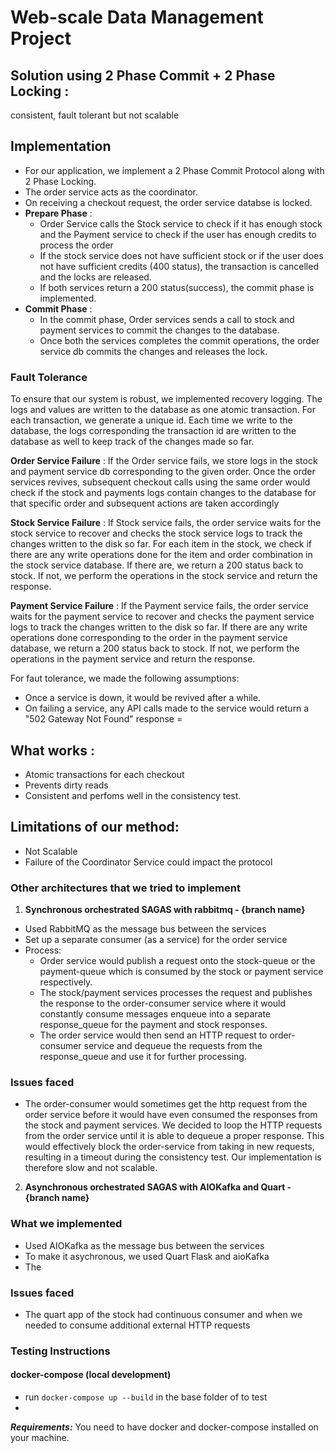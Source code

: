 # Web-scale Data Management Project 
 
## Solution using 2 Phase Commit + 2 Phase Locking : 
consistent, fault tolerant but not scalable

## Implementation 
- For our application, we implement a 2 Phase Commit Protocol along with 2 Phase Locking. 
- The order service acts as the coordinator.
- On receiving a checkout request, the order service databse is locked.
- **Prepare Phase** : 
    - Order Service calls the Stock service to check if it has enough stock and the Payment service to check if the user has enough credits to process the order
    - If the stock service does not have sufficient stock or if the user does not have sufficient credits (400 status), the transaction is cancelled and the locks are released.
    - If both services return a 200 status(success), the commit phase is implemented. 
- **Commit Phase** : 
    - In the commit phase, Order services sends a call to stock and payment services to commit the changes to the database.
    - Once both the services completes the commit operations, the order service db commits the changes and releases the lock.

### Fault Tolerance
To ensure that our system is robust, we implemented recovery logging. The logs and values are written to the database as one atomic transaction. For each transaction, we generate a unique id. Each time we write to the database, the logs corresponding the transaction id are written to the database as well to keep track of the changes made so far. 


**Order Service Failure** : If the Order service fails, we store logs in the stock and payment service db corresponding to the given order. Once the order services revives, subsequent checkout calls using the same order would check if the stock and payments logs contain changes to the database for that specific order and subsequent actions are taken accordingly

**Stock Service Failure** : If Stock service fails, the order service waits for the stock service to recover and checks the stock service logs to track the changes written to the disk so far. For each item in the stock, we check if there are any write operations done for the item and order combination in the stock service database. If there are, we return a 200 status back to stock. If not, we perform the operations in the stock service and return the response.

**Payment Service Failure** : If the Payment service fails, the order service waits for the payment service to recover and checks the payment service logs to track the changes written to the disk so far. If there are any write operations done corresponding to the order in the payment service database, we return a 200 status back to stock. If not, we perform the operations in the payment service and return the response.


For faut tolerance, we made the following assumptions: 
- Once a service is down, it would be revived after a while.  
- On failing a service, any API calls made to the service would return a "502 Gateway Not Found" response
=

## What works :
- Atomic transactions for each checkout
- Prevents dirty reads
- Consistent and perfoms well in the consistency test. 

## Limitations of our method: 
- Not Scalable
- Failure of the Coordinator Service could impact the protocol


### Other architectures that we tried to implement

1. **Synchronous orchestrated SAGAS with rabbitmq - {branch name}**
- Used RabbitMQ as the message bus between the services
- Set up a separate consumer (as a service) for the order service
- Process:
    - Order service would publish a request onto the stock-queue or the payment-queue which is consumed by the stock or payment service respectively. 
    - The stock/payment services processes the request and publishes the response to the order-consumer service where it would constantly consume messages enqueue into a separate response_queue for the payment and stock responses. 
    - The order service would then send an HTTP request to order-consumer service and dequeue the requests from the response_queue and use it for further processing. 
### Issues faced
- The order-consumer would sometimes get the http request from the order service before it would have even consumed the responses from the stock and payment services. We decided to loop the HTTP requests from the order service until it is able to dequeue a proper response. This would effectively block the order-service from taking in new requests, resulting in a timeout during the consistency test. Our implementation is therefore slow and not scalable.  

2. **Asynchronous orchestrated SAGAS with AIOKafka and Quart - {branch name}**
### What we implemented
- Used AIOKafka as the message bus between the services
- To make it asychronous, we used Quart Flask and aioKafka
- The 
### Issues faced
- The quart app of the stock had continuous consumer and when we needed to consume additional external HTTP requests

### Testing Instructions

#### docker-compose (local development)

- run `docker-compose up --build` in the base folder of to test
- 

***Requirements:*** You need to have docker and docker-compose installed on your machine.
